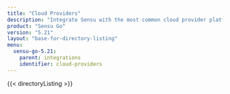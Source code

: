 ```yaml
---
title: "Cloud Providers"
description: "Integrate Sensu with the most common cloud provider platforms."
product: "Sensu Go"
version: "5.21"
layout: "base-for-directory-listing"
menu:
  sensu-go-5.21:
    parent: integrations
    identifier: cloud-providers
---
```


{{< directoryListing >}}